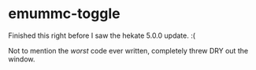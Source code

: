 # emummc-toggle

Finished this right before I saw the hekate 5.0.0 update. :(

Not to mention the _worst_ code ever written, completely threw DRY out the window.
